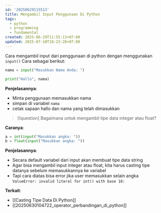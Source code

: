 ```yaml
---
id: '20250629115513'
title: Mengambil Input Penggunaan Di Python
tags:
  - python
  - programming
  - fundamental
created: 2025-06-29T11:55:13+07:00
updated: 2025-07-10T18:23:28+07:00
---
```


Cara mengambil input dari penggunaan di python dengan menggunakan `input()` Cara sebagai berikut:

```python
nama = input("Masukkan Nama Anda: ")

print("Hallo", nama)
```

**Penjelasannya**:

- Minta penggunaan memasukkan nama
- simpan di variabel `nama`
- cetak sapaan hallo dan nama yang telah dimasukkan

> [!question]
> Bagaimana untuk mengambil tipe data integer atau float?

**Caranya**:

```python
a = int(input("Masukkan angka: "))
b = float(input("Masukkan angka: "))
```

**Penjelasannya**:

- Secara default variabel dari input akan membuat tipe data string
- Agar bisa mengambil input integer atau float, kita harus casting tipe datanya sebelum memasukkannya ke variabel
- Tapi cara diatas bisa error jika user memasukkan selain angka `ValueError: invalid literal for int() with base 10:`

**Terkait**:

- [[Casting Tipe Data Di Python]]
- [[20250630104722_operator_perbandingan_di_python]]
